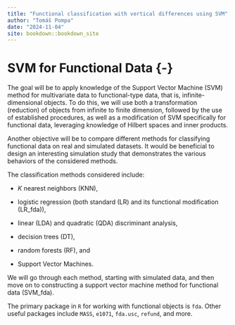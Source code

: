 ```yaml
--- 
title: "Functional classification with vertical differences using SVM"
author: "Tomáš Pompa"
date: "2024-11-04"
site: bookdown::bookdown_site
---
```




# SVM for Functional Data {-}

The goal will be to apply knowledge of the Support Vector Machine (SVM) method for multivariate data to functional-type data, that is, infinite-dimensional objects. To do this, we will use both a transformation (reduction) of objects from infinite to finite dimension, followed by the use of established procedures, as well as a modification of SVM specifically for functional data, leveraging knowledge of Hilbert spaces and inner products.

Another objective will be to compare different methods for classifying functional data on real and simulated datasets. It would be beneficial to design an interesting simulation study that demonstrates the various behaviors of the considered methods.

The classification methods considered include:

- $K$ nearest neighbors (KNN),

- logistic regression (both standard (LR) and its functional modification (LR_fda)),

- linear (LDA) and quadratic (QDA) discriminant analysis,

- decision trees (DT),

- random forests (RF), and

- Support Vector Machines.

We will go through each method, starting with simulated data, and then move on to constructing a support vector machine method for functional data (SVM_fda).

The primary package in `R` for working with functional objects is `fda`. Other useful packages include `MASS`, `e1071`, `fda.usc`, `refund`, and more.
